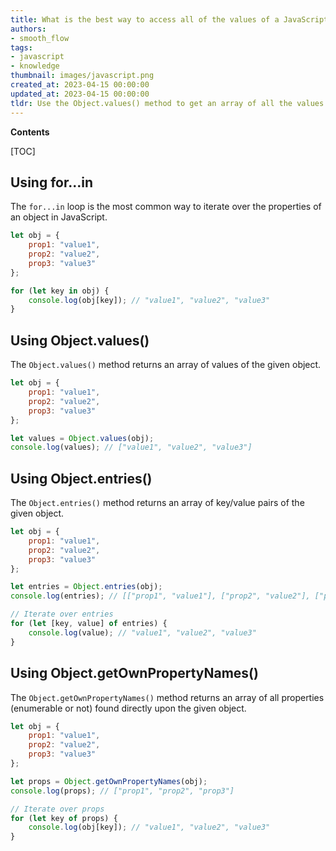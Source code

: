 ```yaml
---
title: What is the best way to access all of the values of a JavaScript object without knowing the keys?
authors:
- smooth_flow
tags:
- javascript
- knowledge
thumbnail: images/javascript.png
created_at: 2023-04-15 00:00:00
updated_at: 2023-04-15 00:00:00
tldr: Use the Object.values() method to get an array of all the values of an object.
---
```


**Contents**

[TOC]

## Using for...in

The `for...in` loop is the most common way to iterate over the properties of an object in JavaScript.

```javascript
let obj = {
    prop1: "value1",
    prop2: "value2",
    prop3: "value3"
};

for (let key in obj) {
    console.log(obj[key]); // "value1", "value2", "value3"
}
```

## Using Object.values()

The `Object.values()` method returns an array of values of the given object.

```javascript
let obj = {
    prop1: "value1",
    prop2: "value2",
    prop3: "value3"
};

let values = Object.values(obj);
console.log(values); // ["value1", "value2", "value3"]
```

## Using Object.entries()

The `Object.entries()` method returns an array of key/value pairs of the given object.

```javascript
let obj = {
    prop1: "value1",
    prop2: "value2",
    prop3: "value3"
};

let entries = Object.entries(obj);
console.log(entries); // [["prop1", "value1"], ["prop2", "value2"], ["prop3", "value3"]]

// Iterate over entries
for (let [key, value] of entries) {
    console.log(value); // "value1", "value2", "value3"
}
```

## Using Object.getOwnPropertyNames()

The `Object.getOwnPropertyNames()` method returns an array of all properties (enumerable or not) found directly upon the given object.

```javascript
let obj = {
    prop1: "value1",
    prop2: "value2",
    prop3: "value3"
};

let props = Object.getOwnPropertyNames(obj);
console.log(props); // ["prop1", "prop2", "prop3"]

// Iterate over props
for (let key of props) {
    console.log(obj[key]); // "value1", "value2", "value3"
}
```

